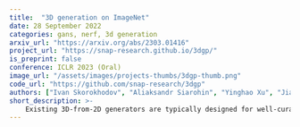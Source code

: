 ```yaml
---
title:  "3D generation on ImageNet"
date: 28 September 2022
categories: gans, nerf, 3d generation
arxiv_url: "https://arxiv.org/abs/2303.01416"
project_url: "https://snap-research.github.io/3dgp/"
is_preprint: false
conference: ICLR 2023 (Oral)
image_url: "/assets/images/projects-thumbs/3dgp-thumb.png"
code_url: "https://github.com/snap-research/3dgp"
authors: ["Ivan Skorokhodov", "Aliaksandr Siarohin", "Yinghao Xu", "Jian Ren", "Hsin-Ying Lee", "Peter Wonka", "Sergey Tulyakov"]
short_description: >-
    Existing 3D-from-2D generators are typically designed for well-curated single-category datasets, where all the objects have (approximately) the same scale, 3D location and orientation. This makes them inapplicable to diverse, in-the-wild datasets of non-alignable scenes rendered from arbitrary camera poses. In this work, we develop a 3D generator with Generic Priors (3DGP): a 3D synthesis framework with more general assumptions about the training data, and show that it scales to very challenging datasets, like ImageNet. Our model is based on three new ideas: 1) using an off-the-shelf depth estimator to guide the learning of 3D geometry; 2) a flexible learnable camera generator and a regularization strategy for; and 3) knowledge distillation into the discriminator to transfer the external knowledge from a pre-trained feature extractor. We explore our model on four datasets and demonstrate that 3DGP outperforms the recent state-of-the-art in terms of both texture and geometry quality.
---
```

